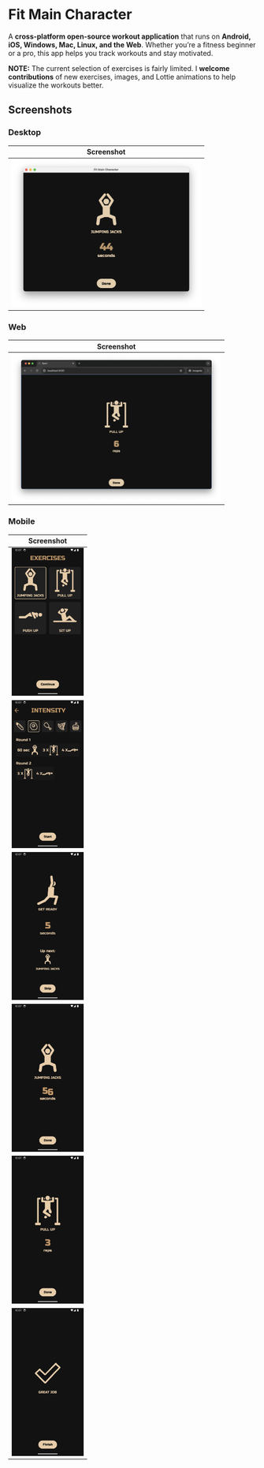 # Fit Main Character

A **cross-platform open-source workout application** that runs on **Android, iOS, Windows, Mac, Linux, and the Web**. Whether you’re a fitness beginner or a pro, this app helps you track workouts and stay motivated.

**NOTE:** The current selection of exercises is fairly limited. I **welcome contributions** of new exercises, images, and Lottie animations to help visualize the workouts better.

## Screenshots

### Desktop
| Screenshot  |
|-------------|
| <img src="screenshots/desktop-1.png" alt="Desktop App" style="max-height: 300px;"> |

### Web
| Screenshot  |
|-------------|
| <img src="screenshots/web-1.png" alt="Web App" style="max-height: 300px;"> |

### Mobile
| Screenshot             |
|------------------------|
| <img src="screenshots/mobile-1.png" alt="Mobile Screenshot 1" style="max-height: 300px;"> |
| <img src="screenshots/mobile-2.png" alt="Mobile Screenshot 2" style="max-height: 300px;"> |
| <img src="screenshots/mobile-3.png" alt="Mobile Screenshot 3" style="max-height: 300px;"> |
| <img src="screenshots/mobile-4.png" alt="Mobile Screenshot 4" style="max-height: 300px;"> |
| <img src="screenshots/mobile-5.png" alt="Mobile Screenshot 5" style="max-height: 300px;"> |
| <img src="screenshots/mobile-6.png" alt="Mobile Screenshot 6" style="max-height: 300px;"> |
